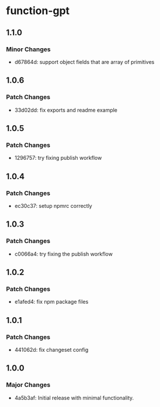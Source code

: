 # function-gpt

## 1.1.0

### Minor Changes

- d67864d: support object fields that are array of primitives

## 1.0.6

### Patch Changes

- 33d02dd: fix exports and readme example

## 1.0.5

### Patch Changes

- 1296757: try fixing publish workflow

## 1.0.4

### Patch Changes

- ec30c37: setup npmrc correctly

## 1.0.3

### Patch Changes

- c0066a4: try fixing the publish workflow

## 1.0.2

### Patch Changes

- e1afed4: fix npm package files

## 1.0.1

### Patch Changes

- 441062d: fix changeset config

## 1.0.0

### Major Changes

- 4a5b3af: Initial release with minimal functionality.
